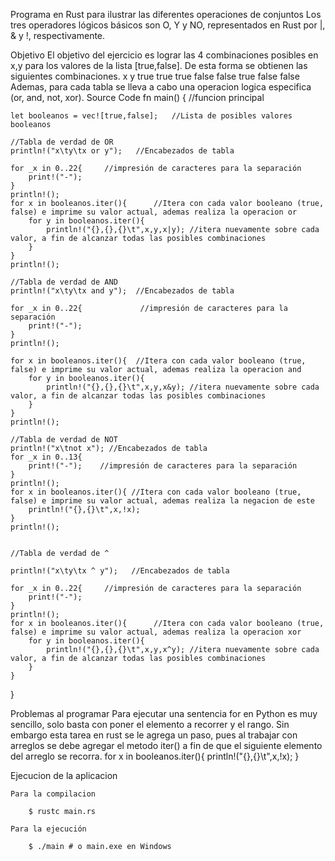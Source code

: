 Programa en Rust para ilustrar las diferentes operaciones de conjuntos
    Los tres operadores lógicos básicos son O, Y y NO, representados en Rust por |, & y !, respectivamente.

Objetivo
    El objetivo del ejercicio es lograr las 4 combinaciones posibles en x,y para los valores de la lista [true,false].
    De esta forma se obtienen las siguientes combinaciones.
        x       y
        true    true
        true    false
        false   true
        false   false
    Ademas, para cada tabla se lleva a cabo una operacion logica especifica (or, and, not, xor).
Source Code
fn main() {     //funcion principal

    let booleanos = vec![true,false];   //Lista de posibles valores booleanos

    //Tabla de verdad de OR
    println!("x\ty\tx or y");   //Encabezados de tabla
    
    for _x in 0..22{     //impresión de caracteres para la separación
        print!("-");
    }
    println!();
    for x in booleanos.iter(){      //Itera con cada valor booleano (true, false) e imprime su valor actual, ademas realiza la operacion or
        for y in booleanos.iter(){
            println!("{},{},{}\t",x,y,x|y); //itera nuevamente sobre cada valor, a fin de alcanzar todas las posibles combinaciones
        }
    }
    println!();

    //Tabla de verdad de AND
    println!("x\ty\tx and y");  //Encabezados de tabla

    for _x in 0..22{             //impresión de caracteres para la separación
        print!("-");
    }
    println!();

    for x in booleanos.iter(){  //Itera con cada valor booleano (true, false) e imprime su valor actual, ademas realiza la operacion and
        for y in booleanos.iter(){
            println!("{},{},{}\t",x,y,x&y); //itera nuevamente sobre cada valor, a fin de alcanzar todas las posibles combinaciones
        }
    }
    println!();

    //Tabla de verdad de NOT
    println!("x\tnot x"); //Encabezados de tabla
    for _x in 0..13{
        print!("-");    //impresión de caracteres para la separación
    }
    println!();
    for x in booleanos.iter(){ //Itera con cada valor booleano (true, false) e imprime su valor actual, ademas realiza la negacion de este
        println!("{},{}\t",x,!x);
    }
    println!();
    

    //Tabla de verdad de ^

    println!("x\ty\tx ^ y");   //Encabezados de tabla
    
    for _x in 0..22{     //impresión de caracteres para la separación
        print!("-");
    }
    println!();
    for x in booleanos.iter(){      //Itera con cada valor booleano (true, false) e imprime su valor actual, ademas realiza la operacion xor
        for y in booleanos.iter(){
            println!("{},{},{}\t",x,y,x^y); //itera nuevamente sobre cada valor, a fin de alcanzar todas las posibles combinaciones
        }
    }
}

Problemas al programar 
    Para ejecutar una sentencia for en Python es muy sencillo, solo basta con poner el elemento a recorrer y el rango. 
    Sin embargo esta tarea en rust se le agrega un paso, pues al trabajar con arreglos se debe agregar el metodo iter()
    a fin de que el siguiente elemento del arreglo se recorra.
        for x in booleanos.iter(){ 
            println!("{},{}\t",x,!x);
        }

Ejecucion de la aplicacion

    Para la compilacion

        $ rustc main.rs

    Para la ejecución

        $ ./main # o main.exe en Windows
